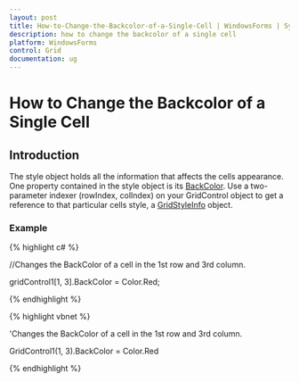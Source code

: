 ```yaml
---
layout: post
title: How-to-Change-the-Backcolor-of-a-Single-Cell | WindowsForms | Syncfusion
description: how to change the backcolor of a single cell
platform: WindowsForms
control: Grid
documentation: ug
---
```


# How to Change the Backcolor of a Single Cell

## Introduction

The style object holds all the information that affects the cells appearance. One property contained in the style object is its [BackColor](/windowsforms/grid/cell-style-architecture#backcolor). Use a two-parameter indexer (rowIndex, colIndex) on your GridControl object to get a reference to that particular cells style, a [GridStyleInfo](/WindowsForms/Grid/Cell-Style-Architecture#gridstyleinfo-class-overview) object. 


### Example

{% highlight c# %}



//Changes the BackColor of a cell in the 1st row and 3rd column.

gridControl1[1, 3].BackColor = Color.Red;

{% endhighlight  %}

{% highlight vbnet %}



'Changes the BackColor of a cell in the 1st row and 3rd column.

GridControl1(1, 3).BackColor = Color.Red


{% endhighlight  %}
